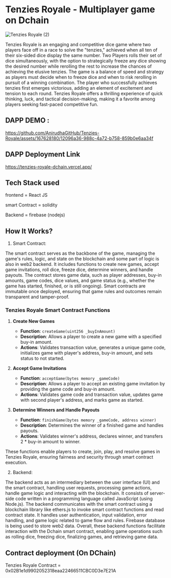 # Tenzies Royale - Multiplayer game on Dchain

![Tenzies Royale (2)](https://github.com/AnirudhaGitHub/Tenzies-Royale/assets/167628180/ef0aa754-8e18-4911-90df-f6b053042ff9)


Tenzies Royale is an engaging and competitive dice game where two players face off in a race to solve the "tenzies," achieved when all ten of their six-sided dice display the same number. Two Players  rolls their set of dice simultaneously, with the option to strategically freeze any dice showing the desired number while rerolling the rest to increase the chances of achieving the elusive tenzies. The game is a balance of speed and strategy as players must decide when to freeze dice and when to risk rerolling in pursuit of a winning combination. The player who successfully achieves tenzies first emerges victorious, adding an element of excitement and tension to each round. Tenzies Royale offers a thrilling experience of quick thinking, luck, and tactical decision-making, making it a favorite among players seeking fast-paced competitive fun.

## DAPP DEMO :

https://github.com/AnirudhaGitHub/Tenzies-Royale/assets/167628180/12096a36-988c-4a72-b758-859b0e6aa34f


## DAPP Deployment Link

https://tenzies-royale-dchain.vercel.app/

## Tech Stack used

frontend = React JS

smart Contract = solidity

Backend = firebase (nodejs)


## How It Works?

1. Smart Contract:

The smart contract serves as the backbone of the game, managing the game's rules, logic, and state on the blockchain and some part of logic is also in web2 backend.
It includes functions to create new games, accept game invitations, roll dice, freeze dice, determine winners, and handle payouts.
The contract stores game data, such as player addresses, buy-in amounts, game codes, dice values, and game status (e.g., whether the game has started, finished, or is still ongoing).
Smart contracts are immutable once deployed, ensuring that game rules and outcomes remain transparent and tamper-proof.

### Tenzies Royale Smart Contract Functions

1. **Create New Games**
   - **Function**: `createGame(uint256 _buyInAmount)`
   - **Description**: Allows a player to create a new game with a specified buy-in amount.
   - **Actions**: Validates transaction value, generates a unique game code, initializes game with player's address, buy-in amount, and sets status to not started.

2. **Accept Game Invitations**
   - **Function**: `acceptGame(bytes memory _gameCode)`
   - **Description**: Allows a player to accept an existing game invitation by providing the game code and buy-in amount.
   - **Actions**: Validates game code and transaction value, updates game with second player's address, and marks game as started.

3. **Determine Winners and Handle Payouts**
   - **Function**: `finishGame(bytes memory _gameCode, address winner)`
   - **Description**: Determines the winner of a finished game and handles payouts.
   - **Actions**: Validates winner's address, declares winner, and transfers 2 * buy-in amount to winner.

These functions enable players to create, join, play, and resolve games in Tenzies Royale, ensuring fairness and security through smart contract execution.


2. Backend:

The backend acts as an intermediary between the user interface (UI) and the smart contract, handling user requests, processing game actions, handle game logic and interacting with the blockchain.
It consists of server-side code written in a programming language called JavaScript (using Node.js).
The backend communicates with the smart contract using a blockchain library like ethers.js to invoke smart contract functions and read contract state.
It handles user authentication, input validation, error handling, and game logic related to game flow and rules. Firebase database is being used to store web2 data.
Overall, these backend functions facilitate interaction with the Dchain smart contract, enabling game operations such as rolling dice, freezing dice, finalizing games, and retrieving game data.

## Contract deployment (On DChain)

Tenzies Royale Contract = 0x02B1e1d9902052318eaa22466511CBC0D3e7E21A 
